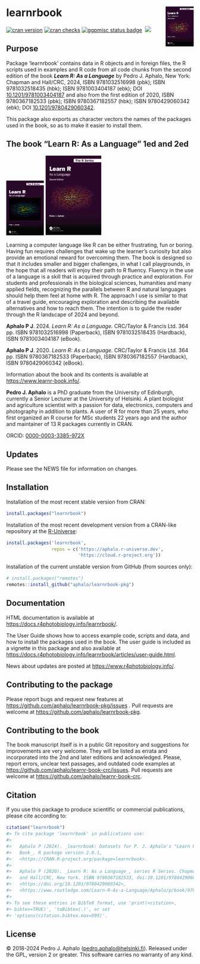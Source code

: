 
# learnrbook <img src="man/figures/logo.png" align="right" width="15%"/>

[![cran
version](https://www.r-pkg.org/badges/version/learnrbook)](https://cran.r-project.org/package=learnrbook)
[![cran
checks](https://badges.cranchecks.info/worst/learnrbook.svg)](https://cran.r-project.org/web/checks/check_results_learnrbook.html)
[![ggpmisc status
badge](https://aphalo.r-universe.dev/badges/learnrbook)](https://aphalo.r-universe.dev/learnrbook)
<a href="https://docs.r4photobiology.info/learnrbook/"><img src="https://img.shields.io/badge/documentation-learnrbook-informational.svg" alt="" /></a>
[![](https://img.shields.io/badge/doi-10.32614/CRAN.package.learnrbook-blue.svg)](https://doi.org/10.32614/CRAN.package.learnrbook)

## Purpose

Package ‘learnrbook’ contains data in R objects and in foreign files,
the R scripts used in examples and R code from all code chunks from the
second edition of the book ***Learn R: As a Language*** by Pedro J.
Aphalo, New York: Chapman and Hall/CRC, 2024, ISBN 9781032516998 (pbk);
ISBN 9781032518435 (hbk); ISBN 9781003404187 (ebk); DOI
[10.1201/9781003404187](https://doi.org/10.1201/9781003404187) and also
from the first edition of 2020, ISBN 9780367182533 (pbk); ISBN
9780367182557 (hbk); ISBN 9780429060342 (ebk); DOI
[10.1201/9780429060342](https://doi.org/10.1201/9780429060342).

This package also exports as character vectors the names of the packages
used in the book, so as to make it easier to install them.

## The book “Learn R: As a Language” 1ed and 2ed

<img src="man/figures/cover-small-1ed.png" style="width:20.0%" />
<img src="man/figures/cover-small-2ed.jpg" style="width:30.0%" />

Learning a computer language like R can be either frustrating, fun or
boring. Having fun requires challenges that wake up the learner’s
curiosity but also provide an emotional reward for overcoming them. The
book is designed so that it includes smaller and bigger challenges, in
what I call playgrounds, in the hope that all readers will enjoy their
path to R fluency. Fluency in the use of a language is a skill that is
acquired through practice and exploration. For students and
professionals in the biological sciences, humanities and many applied
fields, recognizing the parallels between R and natural languages should
help them feel at home with R. The approach I use is similar to that of
a travel guide, encouraging exploration and describing the available
alternatives and how to reach them. The intention is to guide the reader
through the R landscape of 2024 and beyond.

**Aphalo P J**. 2024. *Learn R: As a Language.* CRC/Taylor & Francis
Ltd. 364 pp. ISBN 9781032516998 (Paperback), ISBN 9781032518435
(Hardback), ISBN 9781003404187 (eBook).

**Aphalo P J**. 2020. *Learn R: As a Language.* CRC/Taylor & Francis
Ltd. 364 pp. ISBN 9780367182533 (Paperback), ISBN 9780367182557
(Hardback), ISBN 9780429060342 (eBook).

Information about the book and its contents is available at
<https://www.learnr-book.info/>.

**Pedro J. Aphalo** is a PhD graduate from the University of Edinburgh,
currently a Senior Lecturer at the University of Helsinki. A plant
biologist and agriculture scientist with a passion for data,
electronics, computers and photography in addition to plants. A user of
R for more than 25 years, who first organized an R course for MSc
students 22 years ago and the author and maintainer of 13 R packages
currently in CRAN.

ORCID:
[0000-0003-3385-972X](https://orcid.org/0000-0003-3385-972X "public ORCID profile")

## Updates

Please see the NEWS file for information on changes.

## Installation

Installation of the most recent stable version from CRAN:

``` r
install.packages("learnrbook")
```

Installation of the most recent development version from a CRAN-like
repository at the [R-Universe](https://aphalo.r-universe.dev/):

``` r
install.packages('learnrbook', 
                 repos = c('https://aphalo.r-universe.dev', 
                           'https://cloud.r-project.org'))
```

Installation of the current unstable version from GitHub (from sources
only):

``` r
# install.packages("remotes")
remotes::install_github("aphalo/learnrbook-pkg")
```

## Documentation

HTML documentation is available at
<https://docs.r4photobiology.info/learnrbook/>.

The User Guide shows how to access example code, scripts and data, and
how to install the packages used in the book. The user guide is included
as a vignette in this package and also available at
<https://docs.r4photobiology.info/learnrbook/articles/user-guide.html>.

News about updates are posted at <https://www.r4photobiology.info/>.

## Contributing to the package

Please report bugs and request new features at
<https://github.com/aphalo/learnrbook-pkg/issues> . Pull requests are
welcome at <https://github.com/aphalo/learnrbook-pkg>.

## Contributing to the book

The book manuscript itself is in a public Git repository and suggestions
for improvements are very welcome. They will be listed as errata and
incorporated into the 2nd and later editions and acknowledged. Please,
report errors, unclear text passages, and outdated code examples at
<https://github.com/aphalo/learnr-book-crc/issues>. Pull requests are
welcome at <https://github.com/aphalo/learnr-book-crc>.

## Citation

If you use this package to produce scientific or commercial
publications, please cite according to:

``` r
citation("learnrbook")
#> To cite package 'learnrbook' in publications use:
#> 
#>   Aphalo P (2024). _learnrbook: Datasets for P. J. Aphalo's "Learn R"
#>   Book_. R package version 2.0.1,
#>   <https://CRAN.R-project.org/package=learnrbook>.
#> 
#>   Aphalo P (2020). _Learn R: As a Language_, series R Series. Chapman
#>   and Hall/CRC, New York. ISBN 9780367182533, doi:10.1201/9780429060342
#>   <https://doi.org/10.1201/9780429060342>,
#>   <https://www.routledge.com/Learn-R-As-a-Language/Aphalo/p/book/9780367182533>.
#> 
#> To see these entries in BibTeX format, use 'print(<citation>,
#> bibtex=TRUE)', 'toBibtex(.)', or set
#> 'options(citation.bibtex.max=999)'.
```

## License

© 2018-2024 Pedro J. Aphalo (<pedro.aphalo@helsinki.fi>). Released under
the GPL, version 2 or greater. This software carries no warranty of any
kind.
